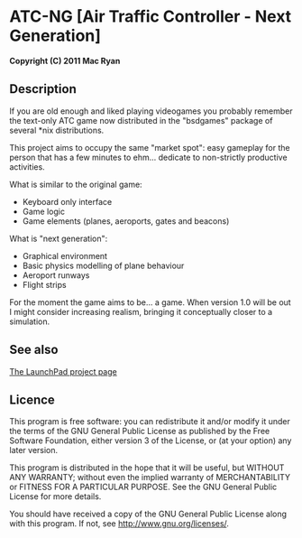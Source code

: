 ATC-NG [Air Traffic Controller - Next Generation]
=================================================
__Copyright (C) 2011 Mac Ryan__


Description
-----------
If you are old enough and liked playing videogames you probably remember the
text-only ATC game now distributed in the "bsdgames" package of several
*nix distributions.

This project aims to occupy the same "market spot": easy gameplay for the
person that has a few minutes to ehm... dedicate to non-strictly productive
activities.

What is similar to the original game:
 - Keyboard only interface
 - Game logic
 - Game elements (planes, aeroports, gates and beacons)

What is "next generation":
 - Graphical environment
 - Basic physics modelling of plane behaviour
 - Aeroport runways
 - Flight strips

For the moment the game aims to be... a game. When version 1.0 will be out I
might consider increasing realism, bringing it conceptually closer to a
simulation.


See also
--------
[The LaunchPad project page][1]



Licence
-------
This program is free software: you can redistribute it and/or modify
it under the terms of the GNU General Public License as published by
the Free Software Foundation, either version 3 of the License, or
(at your option) any later version.

This program is distributed in the hope that it will be useful,
but WITHOUT ANY WARRANTY; without even the implied warranty of
MERCHANTABILITY or FITNESS FOR A PARTICULAR PURPOSE.  See the
GNU General Public License for more details.

You should have received a copy of the GNU General Public License
along with this program.  If not, see <http://www.gnu.org/licenses/>.

 [1]:https://launchpad.net/atc-ng